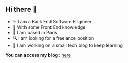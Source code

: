 ## Hi there 👋

- ✨ I am a Back End Software Engineer 
- 🎨 With some Front End knowledge
- 🥐 I am based in Paris
- 🔍 I am looking for a freelance position
- 🚀 I am working on a small tech blog to keep learning

**You can access my blog** : [here](https://guillaume-lgf.fr)
